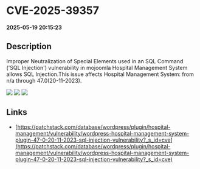 # CVE-2025-39357

**2025-05-19 20:15:23**

## Description
Improper Neutralization of Special Elements used in an SQL Command ('SQL Injection') vulnerability in mojoomla Hospital Management System allows SQL Injection.This issue affects Hospital Management System: from n/a through 47.0(20-11-2023).

![](https://img.shields.io/static/v1?label=Score&message=8.5&color=red)
![](https://img.shields.io/static/v1?label=Severity&message=HIGH&color=red)
![](https://img.shields.io/static/v1?label=CWE&message=SQL&color=green)

## Links
- [https://patchstack.com/database/wordpress/plugin/hospital-management/vulnerability/wordpress-hospital-management-system-plugin-47-0-20-11-2023-sql-injection-vulnerability?_s_id=cve](https://patchstack.com/database/wordpress/plugin/hospital-management/vulnerability/wordpress-hospital-management-system-plugin-47-0-20-11-2023-sql-injection-vulnerability?_s_id=cve)
